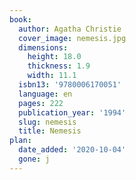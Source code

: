 ```yaml
---
book:
  author: Agatha Christie
  cover_image: nemesis.jpg
  dimensions:
    height: 18.0
    thickness: 1.9
    width: 11.1
  isbn13: '9780006170051'
  language: en
  pages: 222
  publication_year: '1994'
  slug: nemesis
  title: Nemesis
plan:
  date_added: '2020-10-04'
  gone: j
---
```

